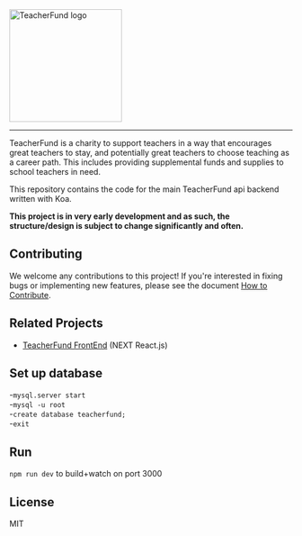 <div>
  <img alt="TeacherFund logo" src="https://github.com/teacherfund/TeacherFund_next/raw/production/public/images/Logo.png" width="200px">
</div>
<hr />

TeacherFund is a charity to support teachers in a way that encourages great teachers to stay, and potentially great teachers to choose teaching as a career path. This includes providing supplemental funds and supplies to school teachers in need.

This repository contains the code for the main TeacherFund api backend written with Koa. 

**This project is in very early development and as such, the structure/design is subject to change significantly and often.**

## Contributing
We welcome any contributions to this project! If you're interested in fixing bugs or implementing new features, please see the document [How to Contribute](https://github.com/teacherfund/TeacherFund_api/blob/master/CONTRIBUTING.md).

## Related Projects
- [TeacherFund FrontEnd](https://github.com/teacherfund/teacherfund_Next) (NEXT React.js)

## Set up database
-`mysql.server start`<br>
-`mysql -u root`<br>
-`create database teacherfund;`<br>
-`exit`

## Run
`npm run dev` to build+watch on port 3000

## License
MIT
